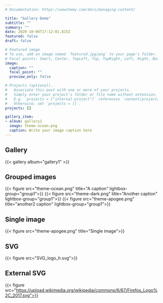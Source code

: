 ```yaml
---
# Documentation: https://wowchemy.com/docs/managing-content/

title: "Gallery Demo"
subtitle: ""
summary: ""
date: 2020-10-06T17:12:01.815Z
featured: false
draft: false

# Featured image
# To use, add an image named `featured.jpg/png` to your page's folder.
# Focal points: Smart, Center, TopLeft, Top, TopRight, Left, Right, BottomLeft, Bottom, BottomRight.
image:
  caption: ""
  focal_point: ""
  preview_only: false

# Projects (optional).
#   Associate this post with one or more of your projects.
#   Simply enter your project's folder or file name without extension.
#   E.g. `projects = ["internal-project"]` references `content/project/deep-learning/index.md`.
#   Otherwise, set `projects = []`.
projects: []

gallery_item:
- album: gallery1
  image: theme-ocean.png
  caption: Write your image caption here
---
```

## Gallery
{{< gallery album="gallery1" >}}

## Grouped images
{{< figure src="theme-ocean.png" title="A caption" lightbox-group="group1">}}
{{< figure src="theme-dark.png" title="Another caption" lightbox-group="group1">}}
{{< figure src="theme-apogee.png" title="another2 caption" lightbox-group="group1">}}

## Single image
{{< figure src="theme-apogee.png" title="Single image">}}

## SVG
{{< figure src="SVG_logo_h.svg">}}

## External SVG
{{< figure src="https://upload.wikimedia.org/wikipedia/commons/6/67/Firefox_Logo%2C_2017.svg">}}
